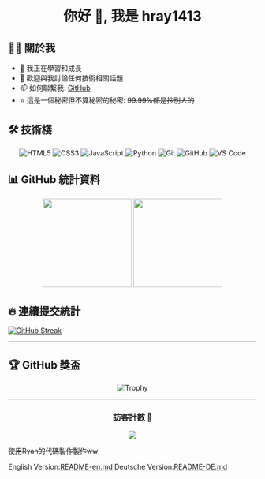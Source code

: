 <div align="center">
  
# 你好 👋, 我是 hray1413

</div>

## 👨‍💻 關於我

- 🌱 我正在學習和成長
- 💬 歡迎與我討論任何技術相關話題
- 📫 如何聯繫我: [GitHub](https://github.com/hray1413)
- ⭐ 這是一個秘密但不算秘密的秘密: ~~99.99%都是抄別人的~~

## 🛠️ 技術棧

<div align="center">

![HTML5](https://img.shields.io/badge/-HTML5-E34F26?style=flat-square&logo=html5&logoColor=white)
![CSS3](https://img.shields.io/badge/-CSS3-1572B6?style=flat-square&logo=css3)
![JavaScript](https://img.shields.io/badge/-JavaScript-F7DF1E?style=flat-square&logo=javascript&logoColor=black)
![Python](https://img.shields.io/badge/-Python-3776AB?style=flat-square&logo=Python&logoColor=white)
![Git](https://img.shields.io/badge/-Git-F05032?style=flat-square&logo=git&logoColor=white)
![GitHub](https://img.shields.io/badge/-GitHub-181717?style=flat-square&logo=github)
![VS Code](https://img.shields.io/badge/-VS%20Code-007ACC?style=flat-square&logo=visual-studio-code)

</div>

## 📊 GitHub 統計資料

<div align="center">
  <img height="180em" src="https://github-readme-stats.vercel.app/api?username=hray1413&show_icons=true&theme=tokyonight&include_all_commits=true&count_private=true"/>
  <img height="180em" src="https://github-readme-stats.vercel.app/api/top-langs/?username=hray1413&layout=compact&langs_count=8&theme=tokyonight"/>
</div>

## 🔥 連續提交統計
[![GitHub Streak](https://streak-stats.demolab.com?user=hray1413)](https://git.io/streak-stats)

---
## 🏆 GitHub 獎盃

<div align="center">
  
![Trophy](https://github-profile-trophy.vercel.app/?username=hray1413&theme=tokyonight&row=1&column=6)

</div>

---

<div align="center">
  
### 訪客計數 👀
  
![](https://komarev.com/ghpvc/?username=hray1413&color=blueviolet&style=flat-square&label=PROFILE+VIEWS)

</div>

~~使用Ryan的代碼製作製作ww~~

English Version:[README-en.md](https://github.com/hray1413/hray1413/blob/main/README-en.md)
Deutsche Version:[README-DE.md](https://github.com/hray1413/hray1413/blob/main/README-DE.md)
